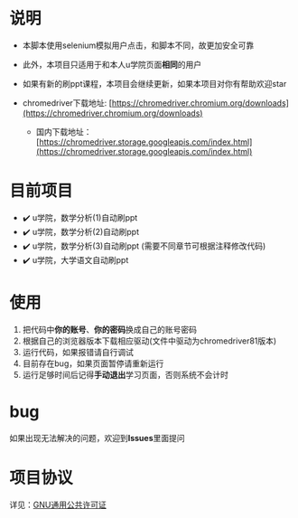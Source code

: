 # 说明

- 本脚本使用selenium模拟用户点击，和脚本不同，故更加安全可靠

- 此外，本项目只适用于和本人u学院页面**相同**的用户

- 如果有新的刷ppt课程，本项目会继续更新，如果本项目对你有帮助欢迎star

- chromedriver下载地址: [https://chromedriver.chromium.org/downloads](https://chromedriver.chromium.org/downloads)
   - 国内下载地址：[https://chromedriver.storage.googleapis.com/index.html](https://chromedriver.storage.googleapis.com/index.html)

# 目前项目

- :heavy_check_mark: u学院，数学分析(1)自动刷ppt
- :heavy_check_mark: u学院，数学分析(2)自动刷ppt
- :heavy_check_mark: u学院，数学分析(3)自动刷ppt (需要不同章节可根据注释修改代码)
- :heavy_check_mark: u学院，大学语文自动刷ppt 
# 使用

1. 把代码中**你的账号**、**你的密码**换成自己的账号密码
2. 根据自己的浏览器版本下载相应驱动(文件中驱动为chromedriver81版本)
3. 运行代码，如果报错请自行调试
4. 目前存在bug，如果页面暂停请重新运行
5. 运行足够时间后记得**手动退出**学习页面，否则系统不会计时

# bug

如果出现无法解决的问题，欢迎到**Issues**里面提问

# 项目协议
详见：[GNU通用公共许可证](https://www.gnu.org/licenses/gpl-3.0.html)
